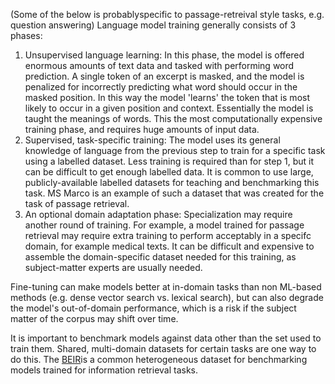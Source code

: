 (Some of the below is probablyspecific to passage-retreival style tasks, e.g. question answering)
Language model training generally consists of 3 phases:
1. Unsupervised language learning: In this phase, the model is offered enormous amounts of text data and tasked with performing word prediction. A single token of an excerpt is masked, and the model is penalized for incorrectly predicting what word should occur in the masked position. In this way the model 'learns' the token that is most likely to occur in a given position and context. Essentially the model is taught the meanings of words. This the most computationally expensive training phase, and requires huge amounts of input data.
2. Supervised, task-specific training: The model uses its general knowledge of language from the previous step to train for a specific task using a labelled dataset. Less training is required than for step 1, but it can be difficult to get enough labelled data. It is common to use large, publicly-available labelled datasets for teaching and benchmarking this task. MS Marco is an example of such a dataset that was created for the task of passage retrieval.
3. An optional domain adaptation phase: Specialization may require another round of training. For example, a model trained for passage retrieval may require extra training to perform acceptably in a specifc domain, for example medical texts. It can be difficult and expensive to assemble the domain-specific dataset needed for this training, as subject-matter experts are usually needed.

Fine-tuning can make models better at in-domain tasks than non ML-based methods (e.g. dense vector search vs. lexical search), but can also degrade the model's out-of-domain performance, which is a risk if the subject matter of the corpus may shift over time.

It is important to benchmark models against data other than the set used to train them. Shared, multi-domain datasets for certain tasks are one way to do this. The [BEIR](https://github.com/beir-cellar/beir)is a common heterogeneous dataset for benchmarking models trained for information retrieval tasks.